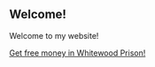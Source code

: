 ## Welcome!
Welcome to my website!

[Get free money in Whitewood Prison!](https://www.youtube.com/watch?v=dQw4w9WgXcQ)

